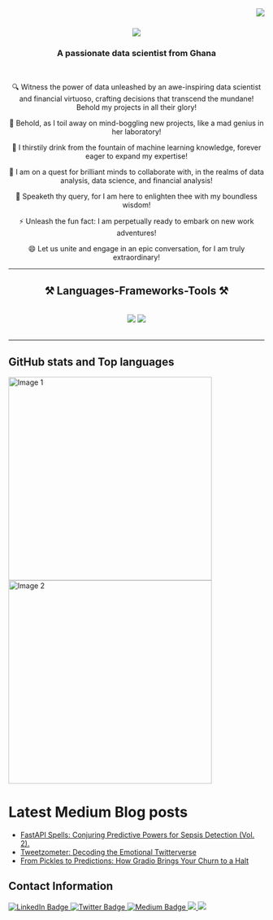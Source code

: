 <img align="right" src="https://visitor-badge.laobi.icu/badge?page_id=violetteallotey.violetteallotey" />

<h1 align="center">
    <img src="https://readme-typing-svg.herokuapp.com/?font=Righteous&size=35&center=true&vCenter=true&width=500&height=70&duration=4000&lines=Hi+There!+👋;+I'm+Violette+Allotey!;" />
</h1>

<h3 align="center">A passionate data scientist from Ghana </h3>

<br/>

<div align="center">
 
  🔍 Witness the power of data unleashed by an awe-inspiring data scientist and financial virtuoso, crafting decisions that transcend the mundane! Behold my projects in all their glory!
   
 🔭 Behold, as I toil away on mind-boggling new projects, like a mad genius in her laboratory!
  
 🌱 I thirstily drink from the fountain of machine learning knowledge, forever eager to expand my expertise!
  
 👯 I am on a quest for brilliant minds to collaborate with, in the realms of data analysis, data science, and financial analysis!
  
 💬 Speaketh thy query, for I am here to enlighten thee with my boundless wisdom!
  
 ⚡ Unleash the fun fact: I am perpetually ready to embark on new work adventures!
  
 😄 Let us unite and engage in an epic conversation, for I am truly extraordinary!

 </div>

 

 <hr/>
 
<h2 align="center">⚒️ Languages-Frameworks-Tools ⚒️</h2>
<br/>
<div align="center">
    <img src="https://skillicons.dev/icons?i=vuejs,bootstrap,html,css,vscode,github,figma,notion,git" />
    <img src="https://skillicons.dev/icons?i=python,javascript,mongodb,django,mysql,flask,canva" /><br>
</div>

<br/>
<hr/>




## GitHub stats and Top languages
<div>
  <img src="https://github-readme-stats.vercel.app/api?username=violetteallotey&show_icons=true&theme=radical&layout=compact" alt="Image 1" width="400"/>

  <img src="https://github-readme-stats.vercel.app/api/top-langs/?username=violetteallotey&layout=compact&" alt="Image 2" width="400" />

</div>

# Latest Medium Blog posts
<!-- BLOG-POST-LIST:START -->
- [FastAPI Spells: Conjuring Predictive Powers for Sepsis Detection (Vol. 2).](https://medium.com/@violetteallotey/fastapi-spells-conjuring-predictive-powers-for-sepsis-detection-vol-2-118b0305bc98)
- [Tweetzometer: Decoding the Emotional Twitterverse](https://medium.com/@violetteallotey/tweetzometer-decoding-the-emotional-twitterverse-1c4bec4edcf2)
- [From Pickles to Predictions: How Gradio Brings Your Churn to a Halt](https://medium.com/@violetteallotey/the-art-of-keeping-customers-a-gradio-app-to-predict-customer-churn-29561620e97c)
<!-- BLOG-POST-LIST:END -->


## Contact Information

<div id="badges">
  <a href=https://www.linkedin.com/in/violette-naa-adoley-allotey-0330161a3>
    <img src="https://img.shields.io/badge/LinkedIn-blue?style=for-the-badge&logo=linkedin&logoColor=white" alt="LinkedIn Badge"/>
  </a>
  <a href=https://twitter.com/AlloteyViolette>
    <img src="https://img.shields.io/badge/Twitter-white?style=for-the-badge&logo=Twitter&logoColor=blue" alt="Twitter Badge"/>
  </a>
  <a href=https://medium.com/@violetteallotey>
    <img src="https://img.shields.io/badge/Medium-black?style=for-the-badge&logo=Medium&logoColor=white" alt="Medium Badge"/>
  </a>
   </a>
  <a href="https://adoley.my.canva.site/" target="_blank">
     <img src="https://img.shields.io/badge/Portfolio-FF5722?style=for-the-badge&logo=todoist&logoColor=white" target="_blank" /> <!-- sqlite, safari, google-chrome are other good icon options -->
  </a>
   </a>
   <a href="mailto:niovaley@gmail.com">
    <img src="https://img.shields.io/badge/Gmail-333333?style=for-the-badge&logo=gmail&logoColor=red" />
  </a>
</div>
